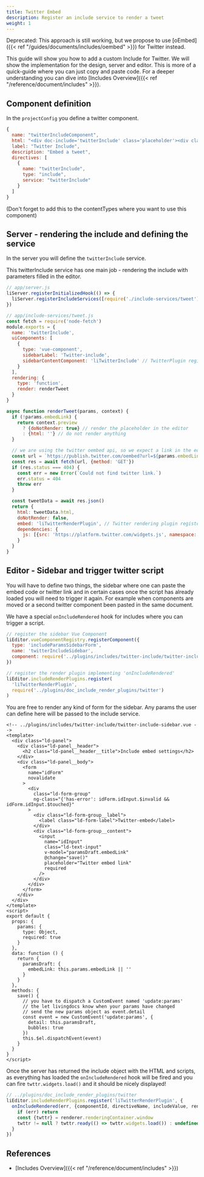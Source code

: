 ```yaml
---
title: Twitter Embed
description: Register an include service to render a tweet
weight: 1
---
```


Deprecated: This approach is still working, but we propose to use [oEmbed]({{< ref "/guides/documents/includes/oembed" >}}) for Twitter instead.

This guide will show you how to add a custom Include for Twitter. We will show the implementation for the design, server and editor.
This is more of a quick-guide where you can just copy and paste code. For a deeper understanding you can dive into [Includes Overview]({{< ref "/reference/document/includes" >}}).

## Component definition

In the `projectConfig` you define a twitter component.

```js
{
  name: "twitterIncludeComponent",
  html: "<div doc-include='twitterInclude' class='placeholder'><div className='example-inline-placeholder-styles' style='min-height: 100px;outline: 1px dashed rgba(0, 0, 0, 0.2);position: relative;'/></div>",
  label: "Twitter Include",
  description: "Embed a tweet",
  directives: [
    {
      name: "twitterInclude",
      type: "include",
      service: "twitterInclude"
    }
  ]
}
```

(Don't forget to add this to the contentTypes where you want to use this component)

## Server - rendering the include and defining the service

In the server you will define the `twitterInclude` service.

This twitterInclude service has one main job -
rendering the include with parameters filled in the editor.

```js
// app/server.js
liServer.registerInitializedHook(() => {
  liServer.registerIncludeServices([require('./include-services/tweet')])
})

// app/include-services/tweet.js
const fetch = require('node-fetch')
module.exports = {
  name: 'twitterInclude',
  uiComponents: [
    {
      type: 'vue-component',
      sidebarLabel: 'Twitter-include',
      sidebarContentComponent: 'liTwitterInclude' // TwitterPlugin registered in the editor.
    }
  ],
  rendering: {
    type: 'function',
    render: renderTweet
  }
}

async function renderTweet(params, context) {
  if (!params.embedLink) {
    return context.preview
      ? {doNotRender: true} // render the placeholder in the editor
      : {html: ''} // do not render anything
  }

  // we are using the twitter oembed api, so we expect a link in the editor
  const url = `https://publish.twitter.com/oembed?url=${params.embedLink};omit_script=true`
  const res = await fetch(url, {method: 'GET'})
  if (res.status === 404) {
    const err = new Error(`Could not find twitter link.`)
    err.status = 404
    throw err
  }

  const tweetData = await res.json()
  return {
    html: tweetData.html,
    doNotRender: false,
    embed: 'liTwitterRenderPlugin', // Twitter rendering plugin registered in the editor.
    dependencies: {
      js: [{src: 'https://platform.twitter.com/widgets.js', namespace: 'includes.twitter'}]
    }
  }
}
```

## Editor - Sidebar and trigger twitter script

You will have to define two things, the sidebar where one can paste the embed code or twitter link and in certain cases once the script has already loaded you will need to trigger it again. For example when components are moved or a second twitter component been pasted in the same document.

We have a special `onIncludeRendered` hook for includes where you can trigger a script.

```js
// register the sidebar Vue Component
liEditor.vueComponentRegistry.registerComponent({
  type: 'includeParamsSidebarForm',
  name: 'twitterIncludeSidebar',
  component: require('../plugins/includes/twitter-include/twitter-include-sidebar.vue').default
})

// register the render plugin implementing 'onIncludeRendered'
liEditor.includeRenderPlugins.register(
  'liTwitterRenderPlugin',
  require('../plugins/doc_include_render_plugins/twitter')
)
```

You are free to render any kind of form for the sidebar. Any params the user can define here
will be passed to the include service.

```vue
<!-- ../plugins/includes/twitter-include/twitter-include-sidebar.vue -->
<template>
  <div class="ld-panel">
    <div class="ld-panel__header">
      <h2 class="ld-panel__header__title">Include embed settings</h2>
    </div>
    <div class="ld-panel__body">
      <form
        name="idForm"
        novalidate
      >
        <div
          class="ld-form-group"
          ng-class="{'has-error': idForm.idInput.$invalid && idForm.idInput.$touched}"
        >
          <div class="ld-form-group__label">
            <label class="ld-form-label">Twitter-embed</label>
          </div>
          <div class="ld-form-group__content">
            <input
              name="idInput"
              class="ld-text-input"
              v-model="paramsDraft.embedLink"
              @change="save()"
              placeholder="Twitter embed link"
              required
            />
          </div>
        </div>
      </form>
    </div>
  </div>
</template>
<script>
export default {
  props: {
    params: {
      type: Object,
      required: true
    }
  },
  data: function () {
    return {
      paramsDraft: {
        embedLink: this.params.embedLink || ''
      }
    }
  },
  methods: {
    save() {
      // you have to dispatch a CustomEvent named 'update:params'
      // the let livingdocs know when your params have changed
      // send the new params object as event.detail
      const event = new CustomEvent('update:params', {
        detail: this.paramsDraft,
        bubbles: true
      })
      this.$el.dispatchEvent(event)
    }
  }
}
</script>
```

Once the server has returned the include object with the HTML and scripts,
as everything has loaded the `onIncludeRendered` hook will be fired and you can fire `twttr.widgets.load()` and it should be nicely displayed!

```js
// ../plugins/doc_include_render_plugins/twitter
liEditor.includeRenderPlugins.register('liTwitterRenderPlugin', {
  onIncludeRendered(err, {componentId, directiveName, includeValue, renderer}) {
    if (err) return
    const {twttr} = renderer.renderingContainer.window
    twttr != null ? twttr.ready(() => twttr.widgets.load()) : undefined
  }
})
```

## References

- [Includes Overview]({{< ref "/reference/document/includes" >}})

